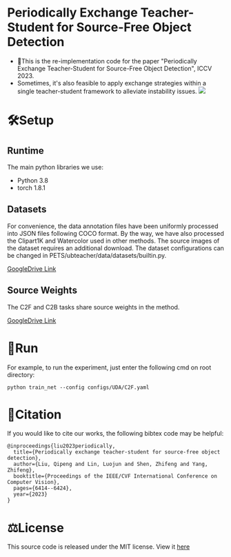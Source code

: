 
# Periodically Exchange Teacher-Student for Source-Free Object Detection
- 🔔This is the re-implementation code for the paper "Periodically Exchange Teacher-Student for Source-Free Object Detection", ICCV 2023.
- Sometimes, it's also feasible to apply exchange strategies within a single teacher-student framework to alleviate instability issues. 
![](https://drive.google.com/uc?id=1xPadrtuMUzvY_ghG7f5GHXwIVPyWo13J)
# 🛠️Setup
## Runtime

The main python libraries we use:
- Python 3.8
- torch 1.8.1

## Datasets
For convenience, the data annotation files have been uniformly processed into JSON files following COCO format. By the way, we have also processed the Clipart1K and Watercolor used in other methods. The source images of the dataset requires an additional download. The dataset configurations can be changed in PETS/ubteacher/data/datasets/builtin.py.

[GoogleDrive Link](https://drive.google.com/drive/folders/1NEBSdhcJtQmMkOGYNPXDkYf9spfSBmuE?usp=drive_link)


## Source Weights

The C2F and C2B tasks share source weights in the method. 

[GoogleDrive Link](https://drive.google.com/drive/folders/1dQ6i2-PPiPuxfsELjD6nU4MUTo8DLrST?usp=drive_link)


# 🎢Run
For example, to run the experiment, just enter the following cmd on root directory:
```shell
python train_net --config configs/UDA/C2F.yaml
```

# 📌Citation
If you would like to cite our works, the following bibtex code may be helpful:
```text
@inproceedings{liu2023periodically,
  title={Periodically exchange teacher-student for source-free object detection},
  author={Liu, Qipeng and Lin, Luojun and Shen, Zhifeng and Yang, Zhifeng},
  booktitle={Proceedings of the IEEE/CVF International Conference on Computer Vision},
  pages={6414--6424},
  year={2023}
}
```


# ⚖️License
This source code is released under the MIT license. View it [here](LICENSE)
